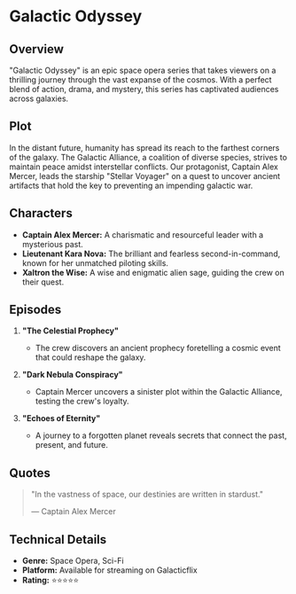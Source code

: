 # Galactic Odyssey

## Overview

"Galactic Odyssey" is an epic space opera series that takes viewers on a thrilling journey through the vast expanse of the cosmos. With a perfect blend of action, drama, and mystery, this series has captivated audiences across galaxies.

## Plot

In the distant future, humanity has spread its reach to the farthest corners of the galaxy. The Galactic Alliance, a coalition of diverse species, strives to maintain peace amidst interstellar conflicts. Our protagonist, Captain Alex Mercer, leads the starship "Stellar Voyager" on a quest to uncover ancient artifacts that hold the key to preventing an impending galactic war.

## Characters

- **Captain Alex Mercer:** A charismatic and resourceful leader with a mysterious past.
- **Lieutenant Kara Nova:** The brilliant and fearless second-in-command, known for her unmatched piloting skills.
- **Xaltron the Wise:** A wise and enigmatic alien sage, guiding the crew on their quest.

## Episodes

1. **"The Celestial Prophecy"**
   - The crew discovers an ancient prophecy foretelling a cosmic event that could reshape the galaxy.

2. **"Dark Nebula Conspiracy"**
   - Captain Mercer uncovers a sinister plot within the Galactic Alliance, testing the crew's loyalty.

3. **"Echoes of Eternity"**
   - A journey to a forgotten planet reveals secrets that connect the past, present, and future.

## Quotes

> "In the vastness of space, our destinies are written in stardust."
>
> — Captain Alex Mercer

## Technical Details

- **Genre:** Space Opera, Sci-Fi
- **Platform:** Available for streaming on Galacticflix
- **Rating:** ⭐⭐⭐⭐⭐
